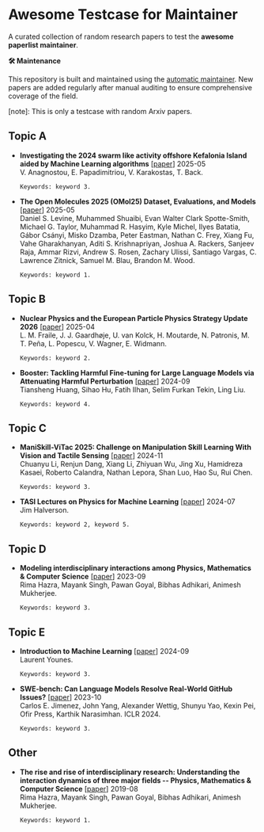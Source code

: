 # Awesome Testcase for Maintainer

A curated collection of random research papers to test the **awesome paperlist maintainer**.

**🛠️ Maintenance**

This repository is built and maintained using the [automatic maintainer](https://github.com/YichenZW/awesome-paperlist-maintainer). New papers are added regularly after manual auditing to ensure comprehensive coverage of the field.

[note]: This is only a testcase with random Arxiv papers.



## Topic A



* **Investigating the 2024 swarm like activity offshore Kefalonia Island aided by Machine Learning algorithms** [[paper](http://arxiv.org/abs/2505.17221)] 2025-05  
      V. Anagnostou, E. Papadimitriou, V. Karakostas, T. Back.

      Keywords: keyword 3.

* **The Open Molecules 2025 (OMol25) Dataset, Evaluations, and Models** [[paper](http://arxiv.org/abs/2505.08762)] 2025-05  
      Daniel S. Levine, Muhammed Shuaibi, Evan Walter Clark Spotte-Smith, Michael G. Taylor, Muhammad R. Hasyim, Kyle Michel, Ilyes Batatia, Gábor Csányi, Misko Dzamba, Peter Eastman, Nathan C. Frey, Xiang Fu, Vahe Gharakhanyan, Aditi S. Krishnapriyan, Joshua A. Rackers, Sanjeev Raja, Ammar Rizvi, Andrew S. Rosen, Zachary Ulissi, Santiago Vargas, C. Lawrence Zitnick, Samuel M. Blau, Brandon M. Wood.

      Keywords: keyword 1.

## Topic B



* **Nuclear Physics and the European Particle Physics Strategy Update 2026** [[paper](http://arxiv.org/abs/2504.04100)] 2025-04  
      L. M. Fraile, J. J. Gaardhøje, U. van Kolck, H. Moutarde, N. Patronis, M. T. Peña, L. Popescu, V. Wagner, E. Widmann.

      Keywords: keyword 2.

* **Booster: Tackling Harmful Fine-tuning for Large Language Models via Attenuating Harmful Perturbation** [[paper](http://arxiv.org/pdf/2409.01586)] 2024-09  
      Tiansheng Huang, Sihao Hu, Fatih Ilhan, Selim Furkan Tekin, Ling Liu.

      Keywords: keyword 4.

## Topic C



* **ManiSkill-ViTac 2025: Challenge on Manipulation Skill Learning With Vision and Tactile Sensing** [[paper](http://arxiv.org/abs/2411.12503)] 2024-11  
      Chuanyu Li, Renjun Dang, Xiang Li, Zhiyuan Wu, Jing Xu, Hamidreza Kasaei, Roberto Calandra, Nathan Lepora, Shan Luo, Hao Su, Rui Chen.

      Keywords: keyword 3.

* **TASI Lectures on Physics for Machine Learning** [[paper](http://arxiv.org/abs/2408.00082)] 2024-07  
      Jim Halverson.

      Keywords: keyword 2, keyword 5.

## Topic D



* **Modeling interdisciplinary interactions among Physics, Mathematics & Computer Science** [[paper](http://arxiv.org/abs/2309.10811)] 2023-09  
      Rima Hazra, Mayank Singh, Pawan Goyal, Bibhas Adhikari, Animesh Mukherjee.

      Keywords: keyword 3.

## Topic E



* **Introduction to Machine Learning** [[paper](http://arxiv.org/abs/2409.02668)] 2024-09  
      Laurent Younes.

      Keywords: keyword 3.

* **SWE-bench: Can Language Models Resolve Real-World GitHub Issues?** [[paper](http://arxiv.org/abs/2310.06770)] 2023-10  
      Carlos E. Jimenez, John Yang, Alexander Wettig, Shunyu Yao, Kexin Pei, Ofir Press, Karthik Narasimhan. ICLR 2024.

      Keywords: keyword 3.

## Other



* **The rise and rise of interdisciplinary research: Understanding the interaction dynamics of three major fields -- Physics, Mathematics & Computer Science** [[paper](http://arxiv.org/abs/1908.03793)] 2019-08  
      Rima Hazra, Mayank Singh, Pawan Goyal, Bibhas Adhikari, Animesh Mukherjee.

      Keywords: keyword 1.

